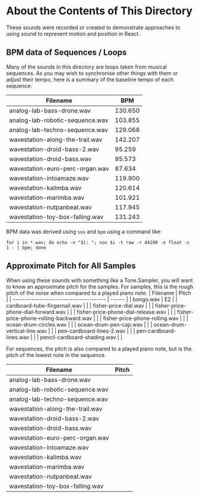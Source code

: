 # About the Contents of This Directory

These sounds were recorded or created to demonstrate approaches to using sound to represent motion and position in React.

## BPM data of Sequences / Loops

Many of the sounds in this directory are loops taken from musical sequences.  As you may wish to synchronise other things with them or
adjust their tempo, here is a summary of the baseline tempo of each sequence:

| Filename                        | BPM     |
| ------------------------------- | ------- |
| analog-lab-bass-drone.wav       | 130.650 |
| analog-lab-robotic-sequence.wav | 103.855 |
| analog-lab-techno-sequence.wav  | 129.068 |
| wavestation-along-the-trail.wav | 142.207 |
| wavestation-droid-bass-2.wav    |  95.259 |
| wavestation-droid-bass.wav      |  95.573 |
| wavestation-euro-perc-organ.wav |  87.634 |
| wavestation-intoamaze.wav       | 119.900 |
| wavestation-kalimba.wav         | 120.614 |
| wavestation-marimba.wav         | 101.921 |
| wavestation-nutpanbeat.wav      | 117.945 |
| wavestation-toy-box-falling.wav | 131.243 |

BPM data was derived using `sox` and `bpm` using a command like:

```
for i in *.wav; do echo -n "$i: "; sox $i -t raw -r 44100 -e float -c 1 - | bpm; done
```

## Approximate Pitch for All Samples

When using these sounds with something like a Tone.Sampler, you will want to know an approximate pitch for the samples.   For samples, this is the rough pitch of the noise when compared to a played piano note.
| Filename                                | Pitch  |
| --------------------------------------- | ------ |
| bongo.wav                               | E2 |
| cardboard-tube-fingernail.wav           | | 
| fisher-price-dial.wav                   | |
| fisher-price-phone-dial-forward.wav     | |
| fisher-price-phone-dial-release.wav     | |
| fisher-price-phone-rolling-backward.wav | |
| fisher-price-phone-rolling.wav          | |
| ocean-drum-circles.wav                  | |
| ocean-drum-pen-cap.wav                  | |
| ocean-drum-vertical-line.wav            | |
| pen-cardboard-lines-2.wav               | |
| pen-cardboard-lines.wav                 | |
| pencil-cardboard-shading.wav            | |


For sequences, the pitch is also compared to a played piano note, but is the pitch of the lowest note in the sequence.

| Filename                        | Pitch   |
| ------------------------------- | ------- |
| analog-lab-bass-drone.wav       |  |
| analog-lab-robotic-sequence.wav |  |
| analog-lab-techno-sequence.wav  |  |
| wavestation-along-the-trail.wav |  |
| wavestation-droid-bass-2.wav    |  |
| wavestation-droid-bass.wav      |  |
| wavestation-euro-perc-organ.wav |  |
| wavestation-intoamaze.wav       |  |
| wavestation-kalimba.wav         |  |
| wavestation-marimba.wav         |  |
| wavestation-nutpanbeat.wav      |  |
| wavestation-toy-box-falling.wav |  |

